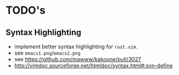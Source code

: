 TODO's
======

Syntax Highlighting
-------------------
- implement better syntax highlighting for `rust.vim`.
- see `emacs1.png`/`emacs2.png`
- see https://github.com/mawww/kakoune/pull/3027
- http://vimdoc.sourceforge.net/htmldoc/syntax.html#:syn-define
